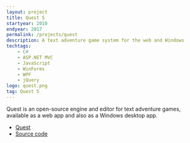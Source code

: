 ```yaml
---
layout: project
title: Quest 5
startyear: 2010
endyear: 2017
permalink: /projects/quest
description: A text adventure game system for the web and Windows
techtags:
    - C#
    - ASP.NET MVC
    - JavaScript
    - WinForms
    - WPF
    - jQuery
logo: quest.png
tag: Quest 5
---
```


Quest is an open-source engine and editor for text adventure games, available as a web app and also as a Windows desktop app.

- [Quest](http://textadventures.co.uk/quest)
- [Source code](https://github.com/textadventures/quest)